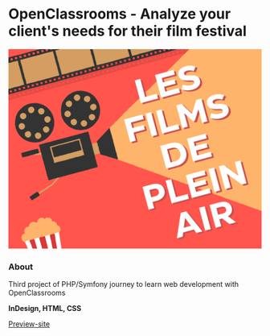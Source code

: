 # OpenClassrooms - Analyze your client's needs for their film festival

![OpenClassrooms banneer](./ressources/images/films_banner.png)

### About

Third project of PHP/Symfony journey to learn web development with OpenClassrooms

**InDesign, HTML, CSS**

[Preview-site](https://github.com/florianjourde)
